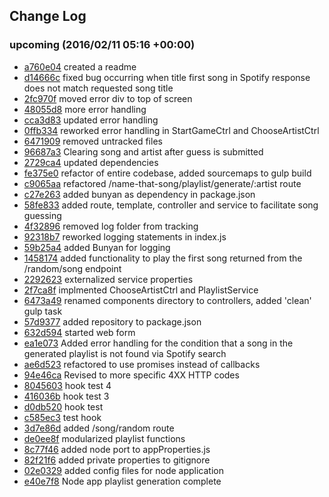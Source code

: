 ## Change Log

### upcoming (2016/02/11 05:16 +00:00)
- [a760e04](https://github.com/Eric-Carlton/name-that-song/commit/a760e04261e510a4fadaa8b4e01288e2566c4bfd) created a readme
- [d14666c](https://github.com/Eric-Carlton/name-that-song/commit/d14666ca1e699e4f84863ddf40195989cb08844e) fixed bug occurring when title first song in Spotify response does not match requested song title
- [2fc970f](https://github.com/Eric-Carlton/name-that-song/commit/2fc970fda39794c8e4fb6bd9d301a48c71ab6823) moved error div to top of screen
- [48055d8](https://github.com/Eric-Carlton/name-that-song/commit/48055d80a97a5dfdbb188c4a6697a0e5e7bb09f9) more error handling
- [cca3d83](https://github.com/Eric-Carlton/name-that-song/commit/cca3d830f353c842cfb99fcd4b95ac77d90513e2) updated error handling
- [0ffb334](https://github.com/Eric-Carlton/name-that-song/commit/0ffb33445d353c70395da545d7ca89eee0ef6e52) reworked error handling in StartGameCtrl and ChooseArtistCtrl
- [6471909](https://github.com/Eric-Carlton/name-that-song/commit/6471909d398674e6fa9bb0ad345ad0f8ffefa97a) removed untracked files
- [96687a3](https://github.com/Eric-Carlton/name-that-song/commit/96687a3994e047bf83d07e1ce58e286b58080abe) Clearing song and artist after guess is submitted
- [2729ca4](https://github.com/Eric-Carlton/name-that-song/commit/2729ca462494248ca6ef3e8b5bde83108faf1bd0) updated dependencies
- [fe375e0](https://github.com/Eric-Carlton/name-that-song/commit/fe375e09d6b5974f220ed5f68bae0ff4cab57823) refactor of entire codebase, added sourcemaps to gulp build
- [c9065aa](https://github.com/Eric-Carlton/name-that-song/commit/c9065aa6e133a083f9a85c70ed95afdc4e0c8085) refactored /name-that-song/playlist/generate/:artist route
- [c27e263](https://github.com/Eric-Carlton/name-that-song/commit/c27e263b000e06ac3b1a4b842d1a8060a0064f64) added bunyan as dependency in package.json
- [58fe833](https://github.com/Eric-Carlton/name-that-song/commit/58fe8339373cd43e9776eb2647e0e91c9b398496) added route, template, controller and service to facilitate song guessing
- [4f32896](https://github.com/Eric-Carlton/name-that-song/commit/4f3289651909b8ddd1600d55e9b7814885f4d576) removed log folder from tracking
- [92318b7](https://github.com/Eric-Carlton/name-that-song/commit/92318b739146ff7ea02304ec76870c0740dabde2) reworked logging statements in index.js
- [59b25a4](https://github.com/Eric-Carlton/name-that-song/commit/59b25a4af7f9af9d8577efb6fa4824db8dab33af) added Bunyan for logging
- [1458174](https://github.com/Eric-Carlton/name-that-song/commit/1458174a3142b46f8ff990d6c5ba8c15774cd338) added functionality to play the first song returned from the /random/song endpoint
- [2292623](https://github.com/Eric-Carlton/name-that-song/commit/2292623d9f32ae8de74ac1aae966b233f22073e6) externalized service properties
- [2f7ca8f](https://github.com/Eric-Carlton/name-that-song/commit/2f7ca8f0e37036cf694d00b64ac4b04f4c3d1303) implmented ChooseArtistCtrl and PlaylistService
- [6473a49](https://github.com/Eric-Carlton/name-that-song/commit/6473a49011a7a6d4c52b8ff6a0210c91e4a88eae) renamed components directory to controllers, added 'clean' gulp task
- [57d9377](https://github.com/Eric-Carlton/name-that-song/commit/57d93777f1e2e6c395a59f88356e62c31e12ad5a) added repository to package.json
- [632d594](https://github.com/Eric-Carlton/name-that-song/commit/632d59417fdd934adb902d0a1acc5ddc1ad494dd) started web form
- [ea1e073](https://github.com/Eric-Carlton/name-that-song/commit/ea1e073a20fb8412a0897e699f581705074068bb) Added error handling for the condition that a song in the generated playlist is not found via Spotify search
- [ae6d523](https://github.com/Eric-Carlton/name-that-song/commit/ae6d5234e10134621b1e7ccbe94c2e0e2c43bd87) refactored to use promises instead of callbacks
- [94e46ca](https://github.com/Eric-Carlton/name-that-song/commit/94e46caba2dd5e1714d55a469766701891638611) Revised to more specific 4XX HTTP codes
- [8045603](https://github.com/Eric-Carlton/name-that-song/commit/8045603f88524384d1fec1a84bdf50a3b17cd2b3) hook test 4
- [416036b](https://github.com/Eric-Carlton/name-that-song/commit/416036b591882441cfee98cc6de76c6ac795f5b1) hook test 3
- [d0db520](https://github.com/Eric-Carlton/name-that-song/commit/d0db5201c00dd381491cb113730638ed3536c46d) hook test
- [c585ec3](https://github.com/Eric-Carlton/name-that-song/commit/c585ec38a56d258e70cadd24061723d5578dbdac) test hook
- [3d7e86d](https://github.com/Eric-Carlton/name-that-song/commit/3d7e86d45cb69d0f091670c548b54dcf48aa1929) added /song/random route
- [de0ee8f](https://github.com/Eric-Carlton/name-that-song/commit/de0ee8f41289861cc3d2379c6db1caa5dfd3c50a) modularized playlist functions
- [8c77f46](https://github.com/Eric-Carlton/name-that-song/commit/8c77f46db9720e73b71d23f60f121071e9e7b57d) added node port to appProperties.js
- [82f21f6](https://github.com/Eric-Carlton/name-that-song/commit/82f21f607898e42072c8faa06d545f3203096347) added private properties to gitignore
- [02e0329](https://github.com/Eric-Carlton/name-that-song/commit/02e0329a89dca55089556abceb5ca9dae54979d6) added config files for node application
- [e40e7f8](https://github.com/Eric-Carlton/name-that-song/commit/e40e7f8106c767692fb7d2efd26a22c75e82159b) Node app playlist generation complete